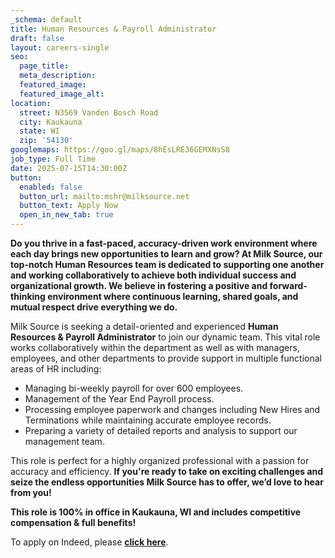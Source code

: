 ```yaml
---
_schema: default
title: Human Resources & Payroll Administrator
draft: false
layout: careers-single
seo:
  page_title:
  meta_description:
  featured_image:
  featured_image_alt:
location:
  street: N3569 Vanden Bosch Road
  city: Kaukauna
  state: WI
  zip: '54130'
googlemaps: https://goo.gl/maps/8hEsLRE36GEMXNsS8
job_type: Full Time
date: 2025-07-15T14:30:00Z
button:
  enabled: false
  button_url: mailto:mshr@milksource.net
  button_text: Apply Now
  open_in_new_tab: true
---
```

**Do you thrive in a fast-paced, accuracy-driven work environment where each day brings new opportunities to learn and grow? At Milk Source, our top-notch Human Resources team is dedicated to supporting one another and working collaboratively to achieve both individual success and organizational growth. We believe in fostering a positive and forward-thinking environment where continuous learning, shared goals, and mutual respect drive everything we do.**

Milk Source is seeking a detail-oriented and experienced **Human Resources & Payroll Administrator** to join our dynamic team. This vital role works collaboratively within the department as well as with managers, employees, and other departments to provide support in multiple functional areas of HR including:

* Managing bi-weekly payroll for over 600 employees.
* Management of the Year End Payroll process.
* Processing employee paperwork and changes including New Hires and Terminations while maintaining accurate employee records.
* Preparing a variety of detailed reports and analysis to support our management team.

This role is perfect for a highly organized professional with a passion for accuracy and efficiency. **If you're ready to take on exciting challenges and seize the endless opportunities Milk Source has to offer, we’d love to hear from you!**

**This role is 100% in office in Kaukauna, WI and includes competitive compensation & full benefits!**

To apply on Indeed, please <a href="https://www.indeed.com/job/human-resourcespayroll-administrator-a58a200e30fb3101" target="_blank" rel="noreferrer nofollow noopener"><strong>click here</strong></a>.